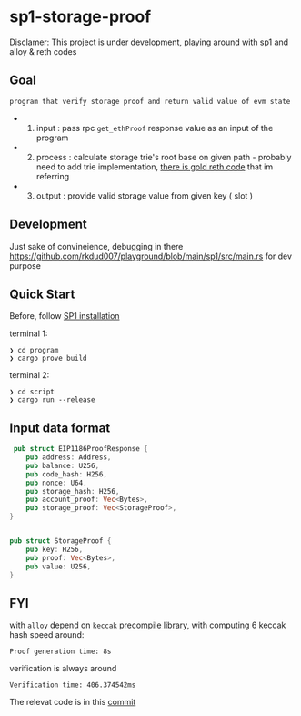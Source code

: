 # sp1-storage-proof

Disclamer: This project is under development, playing around with sp1 and alloy & reth codes

## Goal

```
program that verify storage proof and return valid value of evm state
```

- 1. input : pass rpc `get_ethProof` response value as an input of the program
- 2. process : calculate storage trie's root base on given path - probably need to add trie implementation, [there is gold reth code](https://github.com/paradigmxyz/reth/blob/39eb6c6d6e7a523705b34f8dc960148e37367d12/crates/trie/src/trie.rs#L467) that im referring
- 3. output : provide valid storage value from given key ( slot )

## Development

Just sake of convineience, debugging in there
https://github.com/rkdud007/playground/blob/main/sp1/src/main.rs for dev purpose

## Quick Start

Before, follow [SP1 installation](https://succinctlabs.github.io/sp1/getting-started/install.html)

terminal 1:

```
❯ cd program
❯ cargo prove build
```

terminal 2:

```
❯ cd script
❯ cargo run --release
```

## Input data format

```rust
 pub struct EIP1186ProofResponse {
    pub address: Address,
    pub balance: U256,
    pub code_hash: H256,
    pub nonce: U64,
    pub storage_hash: H256,
    pub account_proof: Vec<Bytes>,
    pub storage_proof: Vec<StorageProof>,
}


pub struct StorageProof {
    pub key: H256,
    pub proof: Vec<Bytes>,
    pub value: U256,
}
```

## FYI

with `alloy` depend on `keccak` [precompile library](https://succinctlabs.github.io/sp1/writing-programs/patched-crates.html),
with computing 6 keccak hash speed around:

```
Proof generation time: 8s
```

verification is always around

```
Verification time: 406.374542ms
```

The relevat code is in this [commit](https://github.com/rkdud007/sp1-storage-proof/tree/64eb31a88c5566dd442d5d4f4f5b11d8ba50867cs)
